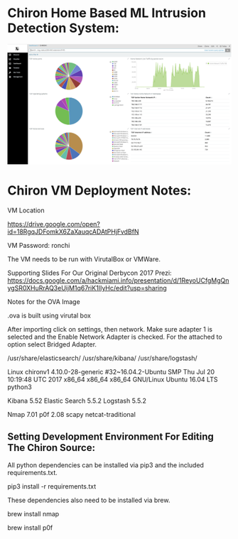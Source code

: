 # Chiron Home Based ML Intrusion Detection System:

![Alt text](/docs/Chiron_Dashboard_V1.png?raw=true "Optional Title")

# Chiron VM Deployment Notes:

VM Location

https://drive.google.com/open?id=18RgqJDFomkX6ZaXauqcADAtPHjFvdBfN

VM Password: ronchi

The VM needs to be run with VirutalBox or VMWare.  

Supporting Slides For Our Original Derbycon 2017 Prezi:
https://docs.google.com/a/hackmiami.info/presentation/d/1ReyoUCfgMgQnygSR0XHuRrAQ3eUijM1q67riK1IIyHc/edit?usp=sharing


Notes for the OVA Image

.ova is built using virutal box

After importing click on settings, then network. Make sure adapter 1 is selected and the Enable Network Adapter is checked. For the attached to option select Bridged Adapter.

/usr/share/elasticsearch/ /usr/share/kibana/ /usr/share/logstash/

Linux chironv1 4.10.0-28-generic #32~16.04.2-Ubuntu SMP Thu Jul 20 10:19:48 UTC 2017 x86_64 x86_64 x86_64 GNU/Linux Ubuntu 16.04 LTS python3

Kibana 5.52 Elastic Search 5.5.2 Logstash 5.5.2

Nmap 7.01 p0f 2.08 scapy netcat-traditional


## Setting Development Environment For Editing The Chiron Source:

All python dependencies can be installed via pip3 and the included requirements.txt.
    
  pip3 install -r requirements.txt
 
These dependencies also need to be installed via brew.

  brew install nmap

  brew install p0f
 
## 
